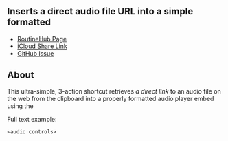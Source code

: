 # <audio> Element Embed

## Inserts a direct audio file URL into a simple formatted <audio> embed and copies the result to clipboard.

* [RoutineHub Page](https://routinehub.co/shortcut/9948/)
* [iCloud Share Link](https://www.icloud.com/shortcuts/93176103acfd423aa9520b0a8b3fa9c4)
* [GitHub Issue](https://github.com/extratone/i/issues/92)

## About
This ultra-simple, 3-action shortcut retrieves *a direct link* to an audio file on the web from the clipboard into a properly formatted audio player embed using the <audio> element and copies the result back to the clipboard.

Full text example:

```
<audio controls>